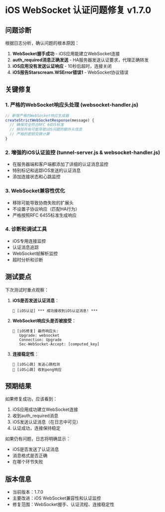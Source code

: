 # iOS WebSocket 认证问题修复 v1.7.0

## 问题诊断

根据日志分析，确认问题的根本原因：

1. **WebSocket握手成功** - iOS应用能建立WebSocket连接
2. **auth_required消息正确发送** - HA服务器发送认证要求，代理正确转发
3. **iOS应用没有发送认证响应** - 10秒后超时，连接关闭
4. **iOS报告Starscream.WSError错误1** - WebSocket协议错误

## 关键修复

### 1. 严格的WebSocket响应头处理 (websocket-handler.js)

```javascript
// 新增严格的WebSocket响应生成器
createStrictWebSocketResponse(message) {
  // 确保完全符合RFC 6455标准
  // 移除所有可能导致iOS问题的额外头信息
  // 严格的密钥交换计算
}
```

### 2. 增强的iOS认证监控 (tunnel-server.js & websocket-handler.js)

- 在服务器端和客户端都添加了详细的认证消息监控
- 特别标记和追踪iOS发送的认证消息
- 添加连接状态和心跳监控

### 3. WebSocket兼容性优化

- 移除可能导致协商失败的扩展头
- 不设置子协议响应（匹配HA行为）  
- 严格按照RFC 6455标准生成响应

### 4. 诊断和调试工具

- iOS专用连接监控
- 认证消息追踪
- WebSocket帧解析监控
- 超时分析和诊断

## 测试要点

下次测试时重点观察：

1. **iOS是否发送认证消息**：
   ```
   🎉 [iOS认证] *** 成功接收到iOS认证消息! ***
   ```

2. **WebSocket响应头是否被接受**：
   ```
   🔧 [iOS修复] 最终响应头:
      Upgrade: websocket
      Connection: Upgrade  
      Sec-WebSocket-Accept: [computed_key]
   ```

3. **连接稳定性**：
   ```
   🍎 [iOS心跳] 发送心跳检测
   🍎 [iOS心跳] 收到pong响应
   ```

## 预期结果

如果修复成功，应该看到：
1. iOS应用成功建立WebSocket连接
2. 收到auth_required消息
3. iOS发送认证消息（在日志中可见）
4. 认证成功，连接保持稳定

如果仍有问题，日志将明确显示：
- iOS是否发送了认证消息
- 消息格式是否正确
- 在哪个环节失败

## 版本信息

- 当前版本：1.7.0
- 主要改进：iOS WebSocket兼容性和认证监控
- 修复范围：WebSocket握手、认证流程、连接稳定性
